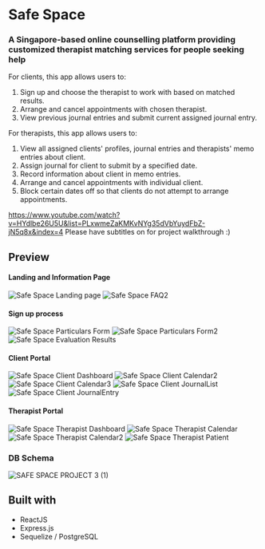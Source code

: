# Safe Space
### A Singapore-based online counselling platform providing customized therapist matching services for people seeking help


For clients, this app allows users to:
1. Sign up and choose the therapist to work with based on matched results.
2. Arrange and cancel appointments with chosen therapist.
3. View previous journal entries and submit current assigned journal entry.


For therapists, this app allows users to:
1. View all assigned clients' profiles, journal entries and therapists' memo entries about client.
2. Assign journal for client to submit by a specified date.
3. Record information about client in memo entries.
4. Arrange and cancel appointments with individual client.
5. Block certain dates off so that clients do not attempt to arrange appointments.

https://www.youtube.com/watch?v=HYdlbe26U5U&list=PLxwmeZaKMKvNYg35dVbYuydFbZ-jN5q8x&index=4
Please have subtitles on for project walkthrough :)

## Preview

#### Landing and Information Page
![Safe Space Landing page](https://user-images.githubusercontent.com/105807323/201477450-590909f0-8c52-4131-bbcb-89c0364e4d0f.png)
![Safe Space FAQ2](https://user-images.githubusercontent.com/105807323/201477459-5203d955-b28c-4d61-8107-2bb14dbb78e7.png)

#### Sign up process
![Safe Space Particulars Form](https://user-images.githubusercontent.com/105807323/201477586-4295da6c-a397-4d83-8afe-036b9d755094.png)
![Safe Space Particulars Form2](https://user-images.githubusercontent.com/105807323/201477588-1d8cb3db-2404-465a-a79d-c31ad920cf89.png)
![Safe Space Evaluation Results](https://user-images.githubusercontent.com/105807323/201477638-795a6eba-a93a-4ebb-a16b-7f377116e6b3.png)

#### Client Portal
![Safe Space Client Dashboard](https://user-images.githubusercontent.com/105807323/201477511-a97e8f5c-8eaa-4c46-9795-f99ff4eafe0e.png)
![Safe Space Client Calendar2](https://user-images.githubusercontent.com/105807323/201477538-8d60e156-ec2e-4778-8695-4499beb5334e.png)
![Safe Space Client Calendar3](https://user-images.githubusercontent.com/105807323/201477540-109759de-bd8f-4b29-85c9-ff59e927c40e.png)
![Safe Space Client JournalList](https://user-images.githubusercontent.com/105807323/201477548-79a272aa-b09a-4eb3-8085-4caa512b04d0.png)
![Safe Space Client JournalEntry](https://user-images.githubusercontent.com/105807323/201477708-0ad35a14-cf1f-4f38-a2a8-2116924ce567.png)

#### Therapist Portal
![Safe Space Therapist Dashboard](https://user-images.githubusercontent.com/105807323/201477653-133b403f-ecfa-44d3-ad0b-985d13438083.png)
![Safe Space Therapist Calendar](https://user-images.githubusercontent.com/105807323/201477657-6e40352b-c8bb-4bf3-9f59-be72a7e2811c.png)
![Safe Space Therapist Calendar2](https://user-images.githubusercontent.com/105807323/201477663-c217042f-67a5-4a01-b9d5-e1b3ed629c48.png)
![Safe Space Therapist Patient](https://user-images.githubusercontent.com/105807323/201477666-6b05de8e-67fb-404d-af16-84a7ae1361e1.png)

### DB Schema
![SAFE SPACE PROJECT 3 (1)](https://user-images.githubusercontent.com/105807323/201513020-84191130-6602-4dcc-8713-fcd616612830.png)


## Built with

- ReactJS
- Express.js
- Sequelize / PostgreSQL
